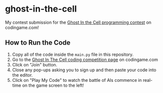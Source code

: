 # ghost-in-the-cell
My contest submission for the [Ghost In the Cell programming contest](https://www.codingame.com/multiplayer/bot-programming/ghost-in-the-cell) on codingame.com!

## How to Run the Code
1. Copy all of the code inside the `main.py` file in this repository.
2. Go to the [Ghost In The Cell coding competition page](https://www.codingame.com/multiplayer/bot-programming/ghost-in-the-cell) on codingame.com
3. Click on "Join" button.
4. Close any pop-ups asking you to sign up and then paste your code into the editor.
5. Click on "Play My Code" to watch the battle of AIs commence in real-time on the game screen to the left!
